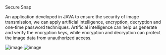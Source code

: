 Secure Snap 

An application developed in JAVA to ensure the security of image transmission, we can apply artificial intelligence, encryption, decryption and one-time password techniques. Artificial intelligence can help us generate and verify the encryption keys, while encryption and decryption can protect the image data from unauthorized access. 

![image](https://github.com/user-attachments/assets/6377977e-d1ea-4c13-b1c7-6247cf3a2b49)
![image](https://github.com/user-attachments/assets/627a2bbf-0d6f-42c8-a24a-1d59cdea9249)

